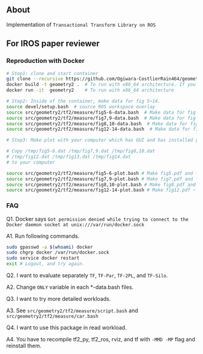 ## About
Implementation of `Transactional Transform Library on ROS`

## For IROS paper reviewer

### Reproduction with Docker

```bash
# Step1: clone and start container
git clone --recursive https://github.com/Ogiwara-CostlierRain464/geometry2; cd geometry2
docker build -t geometry2 .  # To run with x86_64 architecture. If you encounter an error, see FAQ1.
docker run -it  geometry2    # To run with x86_64 architecture

# Step2: Inside of the container, make data for fig 5~14.
source devel/setup.bash  # source ROS workspace overlay
source src/geometry2/tf2/measure/fig5-6-data.bash  # Make data for fig 5,6.
source src/geometry2/tf2/measure/fig7,9-data.bash  # Make data for fig 7,9.
source src/geometry2/tf2/measure/fig8,10-data.bash  # Make data for fig 8,10.
source src/geometry2/tf2/measure/fig12-14-data.bash  # Make data for fig 12-14.

# Step3: Make plot with your computer which has GUI and has installed gnuplot.

# Copy /tmp/fig5-6.dat /tmp/fig7,9.dat /tmp/fig8,10.dat
# /tmp/fig12.dat /tmp/fig13.dat /tmp/fig14.dat 
# to your computer

source src/geometry2/tf2/measure/fig5-6-plot.bash # Make fig5.pdf and fig6.pdf
source src/geometry2/tf2/measure/fig7,9-plot.bash # Make fig7.pdf and fig9.pdf
source src/geometry2/tf2/measure/fig8,10-plot.bash # Make fig8.pdf and fig10.pdf
source src/geometry2/tf2/measure/fig12-14-plot.bash # Make fig12.pdf ~ fig14.pdf
```

### FAQ
Q1. Docker says `Got permission denied while trying to connect to the Docker daemon socket at unix:///var/run/docker.sock`

A1. Run following commands.
```bash
sudo gpasswd -a $(whoami) docker
sudo chgrp docker /var/run/docker.sock
sudo service docker restart
exit # Logout, and try again.
```

Q2. I want to evaluate separately `TF`, `TF-Par`, `TF-2PL`, and `TF-Silo`.

A2. Change `ONLY` variable in each *-data.bash files.

Q3. I want to try more detailed workloads.

A3. See `src/geometry2/tf2/measure/script.bash` and `src/geometry2/tf2/measure/car.bash` 

Q4. I want to use this package in read workload.

A4. You have to recompile tf2_py, tf2_ros, rviz, and tf with `-MMD -MP` flag and reinstall them.